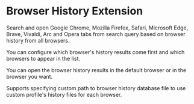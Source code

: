 # Browser History Extension

Search and open Google Chrome, Mozilla Firefox, Safari, Microsoft Edge, Brave, Vivaldi, Arc and Opera tabs from search query based on browser history from all browsers.

You can configure which browser's history results come first and which browsers to appear in the list.

You can open the browser history results in the default browser or in the browser you want.

Supports specifying custom path to browser history database file to use custom profile's history files for each browser.